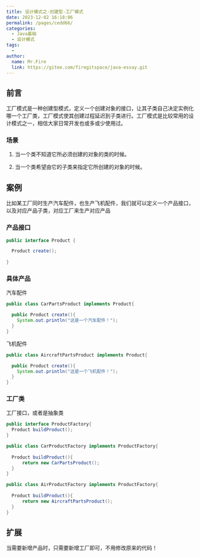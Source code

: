 ```yaml
---
title: 设计模式之-创建型-工厂模式
date: 2023-12-02 16:18:06
permalink: /pages/cedd66/
categories:
  - Java基础
  - 设计模式
tags:
  - 
author: 
  name: Mr.Fire
  link: https://gitee.com/firegitspace/java-essay.git
---
```



## 前言
工厂模式是一种创建型模式，定义一个创建对象的接口，让其子类自己决定实例化哪一个工厂类，工厂模式使其创建过程延迟到子类进行。工厂模式是比较常用的设计模式之一，相信大家日常开发也或多或少使用过。

### 场景

1. 当一个类不知道它所必须创建的对象的类的时候。

2. 当一个类希望由它的子类来指定它所创建的对象的时候。

## 案例
比如某工厂同时生产汽车配件，也生产飞机配件，我们就可以定义一个产品接口，以及对应产品子类，对应工厂来生产对应产品

### 产品接口
```java
public interface Product {

  Product create();
  
}
```
### 具体产品
汽车配件
```java
public class CarPartsProduct implements Product{

  public Product create(){
    System.out.println("这是一个汽车配件！");
  }
}
```

飞机配件
```java
public class AircraftPartsProduct implements Product{

  public Product create(){
    System.out.println("这是一个飞机配件！");
  }
}
```

### 工厂类
工厂接口，或者是抽象类
```java
public interface ProductFactory{
  Product buildProduct();
}
```

```java
public class CarProductFactory implements ProductFactory{
    
  Product buildProduct(){
      return new CarPartsProduct();
  }
}

```

```java
public class AirProductFactory implements ProductFactory{
    
  Product buildProduct(){
      return new AircraftPartsProduct();
  }
}

```

## 扩展
当需要新增产品时，只需要新增工厂即可，不用修改原来的代码！


